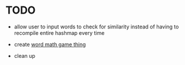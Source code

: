 # TODO

- allow user to input words to check for similarity instead of having to recompile entire hashmap every time

- create [word math game thing](https://medium.com/analytics-vidhya/basics-of-using-pre-trained-glove-vectors-in-python-d38905f356db)

- clean up

